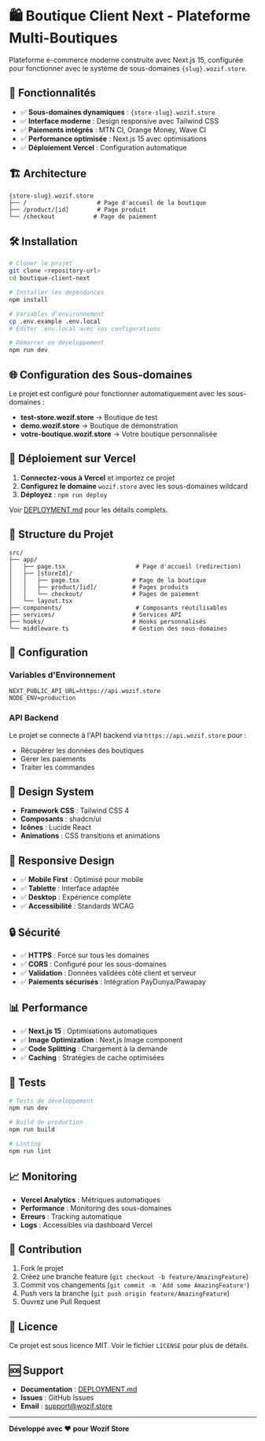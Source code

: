 # 🛍️ Boutique Client Next - Plateforme Multi-Boutiques

Plateforme e-commerce moderne construite avec Next.js 15, configurée pour fonctionner avec le système de sous-domaines `{slug}.wozif.store`.

## 🚀 Fonctionnalités

- ✅ **Sous-domaines dynamiques** : `{store-slug}.wozif.store`
- ✅ **Interface moderne** : Design responsive avec Tailwind CSS
- ✅ **Paiements intégrés** : MTN CI, Orange Money, Wave CI
- ✅ **Performance optimisée** : Next.js 15 avec optimisations
- ✅ **Déploiement Vercel** : Configuration automatique

## 🏗️ Architecture

```
{store-slug}.wozif.store
├── /                    # Page d'accueil de la boutique
├── /product/[id]        # Page produit
└── /checkout           # Page de paiement
```

## 🛠️ Installation

```bash
# Cloner le projet
git clone <repository-url>
cd boutique-client-next

# Installer les dépendances
npm install

# Variables d'environnement
cp .env.example .env.local
# Éditer .env.local avec vos configurations

# Démarrer en développement
npm run dev
```

## 🌐 Configuration des Sous-domaines

Le projet est configuré pour fonctionner automatiquement avec les sous-domaines :

- **test-store.wozif.store** → Boutique de test
- **demo.wozif.store** → Boutique de démonstration
- **votre-boutique.wozif.store** → Votre boutique personnalisée

## 🚀 Déploiement sur Vercel

1. **Connectez-vous à Vercel** et importez ce projet
2. **Configurez le domaine** `wozif.store` avec les sous-domaines wildcard
3. **Déployez** : `npm run deploy`

Voir [DEPLOYMENT.md](./DEPLOYMENT.md) pour les détails complets.

## 📁 Structure du Projet

```
src/
├── app/
│   ├── page.tsx                    # Page d'accueil (redirection)
│   ├── [storeId]/
│   │   ├── page.tsx               # Page de la boutique
│   │   ├── product/[id]/          # Pages produits
│   │   └── checkout/              # Pages de paiement
│   └── layout.tsx
├── components/                     # Composants réutilisables
├── services/                      # Services API
├── hooks/                         # Hooks personnalisés
└── middleware.ts                  # Gestion des sous-domaines
```

## 🔧 Configuration

### Variables d'Environnement

```env
NEXT_PUBLIC_API_URL=https://api.wozif.store
NODE_ENV=production
```

### API Backend

Le projet se connecte à l'API backend via `https://api.wozif.store` pour :
- Récupérer les données des boutiques
- Gérer les paiements
- Traiter les commandes

## 🎨 Design System

- **Framework CSS** : Tailwind CSS 4
- **Composants** : shadcn/ui
- **Icônes** : Lucide React
- **Animations** : CSS transitions et animations

## 📱 Responsive Design

- ✅ **Mobile First** : Optimisé pour mobile
- ✅ **Tablette** : Interface adaptée
- ✅ **Desktop** : Expérience complète
- ✅ **Accessibilité** : Standards WCAG

## 🔒 Sécurité

- ✅ **HTTPS** : Forcé sur tous les domaines
- ✅ **CORS** : Configuré pour les sous-domaines
- ✅ **Validation** : Données validées côté client et serveur
- ✅ **Paiements sécurisés** : Intégration PayDunya/Pawapay

## 📊 Performance

- ✅ **Next.js 15** : Optimisations automatiques
- ✅ **Image Optimization** : Next.js Image component
- ✅ **Code Splitting** : Chargement à la demande
- ✅ **Caching** : Stratégies de cache optimisées

## 🧪 Tests

```bash
# Tests de développement
npm run dev

# Build de production
npm run build

# Linting
npm run lint
```

## 📈 Monitoring

- **Vercel Analytics** : Métriques automatiques
- **Performance** : Monitoring des sous-domaines
- **Erreurs** : Tracking automatique
- **Logs** : Accessibles via dashboard Vercel

## 🤝 Contribution

1. Fork le projet
2. Créez une branche feature (`git checkout -b feature/AmazingFeature`)
3. Commit vos changements (`git commit -m 'Add some AmazingFeature'`)
4. Push vers la branche (`git push origin feature/AmazingFeature`)
5. Ouvrez une Pull Request

## 📄 Licence

Ce projet est sous licence MIT. Voir le fichier `LICENSE` pour plus de détails.

## 🆘 Support

- **Documentation** : [DEPLOYMENT.md](./DEPLOYMENT.md)
- **Issues** : GitHub Issues
- **Email** : support@wozif.store

---

**Développé avec ❤️ pour Wozif Store**
